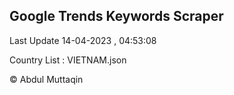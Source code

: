 

## Google Trends Keywords Scraper 
 
Last Update 14-04-2023 , 04:53:08

Country List :
VIETNAM.json



© Abdul Muttaqin 
